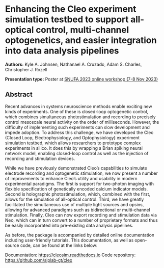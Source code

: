 # Enhancing the Cleo experiment simulation testbed to support all-optical control, multi-channel optogenetics, and easier integration into data analysis pipelines

**Authors:** Kyle A. Johnsen, Nathanael A. Cruzado, Adam S. Charles, Christopher J. Rozell

**Presentation type:** Poster at [SNUFA 2023 online workshop (7-8 Nov 2023)](https://snufa.net/2023)

## Abstract

Recent advances in systems neuroscience methods enable exciting new kinds of experiments. One of these is closed-loop optogenetic control, which combines simultaneous photostimulation and recording to precisely control mesoscale neural activity on the order of milliseconds. However, the difficulty of implementing such experiments can slow development and impede adoption. To address this challenge, we have developed the Cleo (Closed Loop, Electrophysiology, and Optophysiology) experiment simulation testbed, which allows researchers to prototype complex experiments in silico. It does this by wrapping a Brian spiking neural network model, enabling closed-loop control as well as the injection of recording and stimulation devices. 

While we have previously demonstrated Cleo’s capabilities to simulate electrode recording and optogenetic stimulation, we now present a number of improvements to enhance Cleo’s utility and usability in modern experimental paradigms. The first is support for two-photon imaging with flexible specification of genetically encoded calcium indicator models. Second is holographic photostimulation, which, combined with the first, allows for the simulation of all-optical control. Third, we have greatly facilitated the simultaneous use of multiple light sources and opsins, allowing for advanced paradigms such as bidirectional or multi-channel stimulation. Finally, Cleo can now export recording and stimulation data via Neo, which can in turn convert to a number of proprietary formats and thus be easily incorporated into pre-existing data analysis pipelines. 

As before, the package is accompanied by detailed online documentation including user-friendly tutorials. This documentation, as well as open-source code, can be found at the links below:

Documentation: https://cleosim.readthedocs.io
Code repository: https://github.com/siplab-gt/cleo